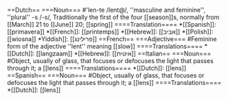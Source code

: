==Dutch==
===Noun===
#'len-te /lent@/, ''masculine and feminine'', ''plural'' -s /-s/,  Traditionally the first of the four [[season]]s, normally from [[March]] 21 to [[June]] 20; [[spring]]
====Translation====
*[[Spanish]]: [[primavera]]
*[[French]]: [[printemps]]
*[[Hebrew]]: [[אביב]]
*[[Polish]]: [[wiosna]]
*Yiddish]]: [[פרילינג]]
==French==
===Adjective===
#Feminine form of the adjective ''lent'' meaning [[slow]]
====Translations====
*[[Dutch]]: [[langzaam]] 
*[[Hebrew]]: [[איטית]]
==Italian==
===Noun===
#Object, usually of glass, that focuses or defocuses the light that passes through it; a [[lens]]
====Translations====
*[[Dutch]]: [[lens]] 
==Spanish==
===Noun===
#Object, usually of glass, that focuses or defocuses the light that passes through it; a [[lens]]
====Translations====
*[[Dutch]]: [[lens]]